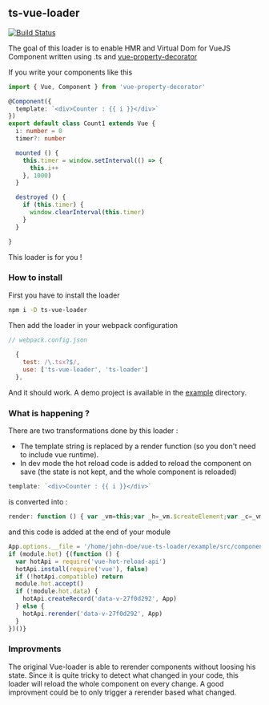 ## ts-vue-loader

[![Build Status](https://travis-ci.org/Grafikart/ts-vue-loader.svg?branch=master)](https://travis-ci.org/Grafikart/ts-vue-loader)

The goal of this loader is to enable HMR and Virtual Dom for VueJS Component written using .ts and [vue-property-decorator](https://github.com/kaorun343/vue-property-decorator)

If you write your components like this 

```typescript
import { Vue, Component } from 'vue-property-decorator'

@Component({
  template: `<div>Counter : {{ i }}</div>`
})
export default class Count1 extends Vue {
  i: number = 0
  timer?: number

  mounted () {
    this.timer = window.setInterval(() => {
      this.i++
    }, 1000)
  }

  destroyed () {
    if (this.timer) {
      window.clearInterval(this.timer)
    }
  }

}
```

This loader is for you !

### How to install

First you have to install the loader

```bash
npm i -D ts-vue-loader
```

Then add the loader in your webpack configuration

```javascript
// webpack.config.json
  
  {
    test: /\.tsx?$/,
    use: ['ts-vue-loader', 'ts-loader']
  },
```

And it should work. A demo project is available in the [example](https://github.com/Grafikart/ts-vue-loader/tree/master/example) directory.

### What is happening ?

There are two transformations done by this loader : 

- The template string is replaced by a render function (so you don't need to include vue runtime). 
- In dev mode the hot reload code is added to reload the component on save (the state is not kept, and the whole component is reloaded)

```typescript
template: `<div>Counter : {{ i }}</div>`
```

is converted into :

```javascript
render: function () { var _vm=this;var _h=_vm.$createElement;var _c=_vm._self._c||_h;return _c('div',[_vm._v("Increment : "+_vm._s(_vm.i))])}
```

and this code is added at the end of your module

```javascript
App.options.__file = '/home/john-doe/vue-ts-loader/example/src/components/App.ts'
if (module.hot) {(function () {
  var hotApi = require('vue-hot-reload-api')
  hotApi.install(require('vue'), false)
  if (!hotApi.compatible) return
  module.hot.accept()
  if (!module.hot.data) {
    hotApi.createRecord('data-v-27f0d292', App)
  } else {
    hotApi.rerender('data-v-27f0d292', App)
  }
})()}
```

### Improvments

The original Vue-loader is able to rerender components without loosing his state. Since it is quite tricky to detect what changed in your code, this loader will reload the whole component on every change. 
A good improvment could be to only trigger a rerender based what changed.

